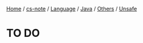 [Home](https://mengxianbin.github.io) /
[cs-note](https://mengxianbin.github.io/cs-note/content) /
[Language](https://mengxianbin.github.io/cs-note/content/Language) /
[Java](https://mengxianbin.github.io/cs-note/content/Language/Java) /
[Others](https://mengxianbin.github.io/cs-note/content/Language/Java/Others) /
[Unsafe](https://mengxianbin.github.io/cs-note/content/Language/Java/Others/Unsafe)

# TO DO
